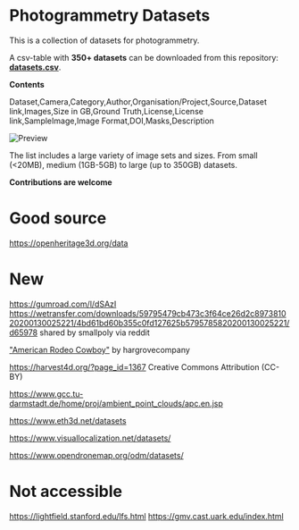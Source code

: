 # Photogrammetry Datasets

This is a collection of datasets for photogrammetry.

A csv-table with **350+ datasets** can be downloaded from this repository: [**datasets.csv**](./datasets.csv).

**Contents**

Dataset,Camera,Category,Author,Organisation/Project,Source,Dataset link,Images,Size in GB,Ground Truth,License,License link,SampleImage,Image Format,DOI,Masks,Description

![Preview](csvpreview.JPG)

The list includes a large variety of image sets and sizes.
From small (<20MB), medium (1GB-5GB) to large (up to 350GB) datasets.

**Contributions are welcome**


# Good source

https://openheritage3d.org/data

# New

https://gumroad.com/l/dSAzI https://wetransfer.com/downloads/59795479cb473c3f64ce26d2c897381020200130025221/4bd61bd60b355c0fd127625b5795785820200130025221/d65978 shared by smallpoly via reddit

["American Rodeo Cowboy"](https://www.dropbox.com/sh/rbegeqgihpp6xwj/AAAWZFLvBCG5PlPIk059vVJpa?dl=0) by hargrovecompany


https://harvest4d.org/?page_id=1367
Creative Commons Attribution (CC-BY) 

https://www.gcc.tu-darmstadt.de/home/proj/ambient_point_clouds/apc.en.jsp

https://www.eth3d.net/datasets

https://www.visuallocalization.net/datasets/

https://www.opendronemap.org/odm/datasets/


# Not accessible
https://lightfield.stanford.edu/lfs.html
https://gmv.cast.uark.edu/index.html
